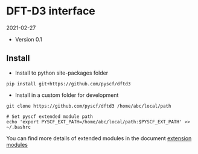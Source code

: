 DFT-D3 interface
================

2021-02-27

* Version 0.1

Install
-------
* Install to python site-packages folder
```
pip install git+https://github.com/pyscf/dftd3
```

* Install in a custom folder for development
```
git clone https://github.com/pyscf/dftd3 /home/abc/local/path

# Set pyscf extended module path
echo 'export PYSCF_EXT_PATH=/home/abc/local/path:$PYSCF_EXT_PATH' >> ~/.bashrc
```

You can find more details of extended modules in the document
[extension modules](http://pyscf.org/install.html#extension-modules)
